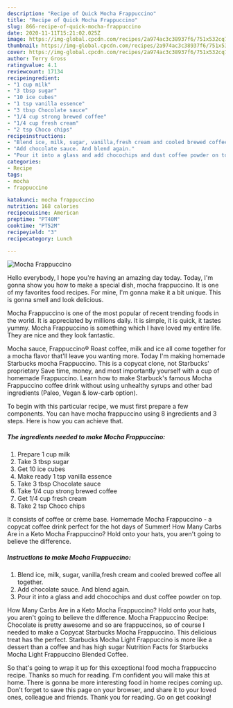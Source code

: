```yaml
---
description: "Recipe of Quick Mocha Frappuccino"
title: "Recipe of Quick Mocha Frappuccino"
slug: 866-recipe-of-quick-mocha-frappuccino
date: 2020-11-11T15:21:02.025Z
image: https://img-global.cpcdn.com/recipes/2a974ac3c38937f6/751x532cq70/mocha-frappuccino-recipe-main-photo.jpg
thumbnail: https://img-global.cpcdn.com/recipes/2a974ac3c38937f6/751x532cq70/mocha-frappuccino-recipe-main-photo.jpg
cover: https://img-global.cpcdn.com/recipes/2a974ac3c38937f6/751x532cq70/mocha-frappuccino-recipe-main-photo.jpg
author: Terry Gross
ratingvalue: 4.1
reviewcount: 17134
recipeingredient:
- "1 cup milk"
- "3 tbsp sugar"
- "10 ice cubes"
- "1 tsp vanilla essence"
- "3 tbsp Chocolate sauce"
- "1/4 cup strong brewed coffee"
- "1/4 cup fresh cream"
- "2 tsp Choco chips"
recipeinstructions:
- "Blend ice, milk, sugar, vanilla,fresh cream and cooled brewed coffee all together."
- "Add chocolate sauce. And blend again."
- "Pour it into a glass and add chocochips and dust coffee powder on top."
categories:
- Recipe
tags:
- mocha
- frappuccino

katakunci: mocha frappuccino 
nutrition: 168 calories
recipecuisine: American
preptime: "PT40M"
cooktime: "PT52M"
recipeyield: "3"
recipecategory: Lunch

---
```



![Mocha Frappuccino](https://img-global.cpcdn.com/recipes/2a974ac3c38937f6/751x532cq70/mocha-frappuccino-recipe-main-photo.jpg)

Hello everybody, I hope you're having an amazing day today. Today, I'm gonna show you how to make a special dish, mocha frappuccino. It is one of my favorites food recipes. For mine, I'm gonna make it a bit unique. This is gonna smell and look delicious.

Mocha Frappuccino is one of the most popular of recent trending foods in the world. It is appreciated by millions daily. It is simple, it is quick, it tastes yummy. Mocha Frappuccino is something which I have loved my entire life. They are nice and they look fantastic.

Mocha sauce, Frappuccino® Roast coffee, milk and ice all come together for a mocha flavor that&#39;ll leave you wanting more. Today I&#39;m making homemade Starbucks mocha Frappuccino. This is a copycat clone, not Starbucks&#39; proprietary Save time, money, and most importantly yourself with a cup of homemade Frappuccino. Learn how to make Starbuck&#39;s famous Mocha Frappuccino coffee drink without using unhealthy syrups and other bad ingredients (Paleo, Vegan &amp; low-carb option).


To begin with this particular recipe, we must first prepare a few components. You can have mocha frappuccino using 8 ingredients and 3 steps. Here is how you can achieve that.

<!--inarticleads1-->

##### The ingredients needed to make Mocha Frappuccino:

1. Prepare 1 cup milk
1. Take 3 tbsp sugar
1. Get 10 ice cubes
1. Make ready 1 tsp vanilla essence
1. Take 3 tbsp Chocolate sauce
1. Take 1/4 cup strong brewed coffee
1. Get 1/4 cup fresh cream
1. Take 2 tsp Choco chips


It consists of coffee or crème base. Homemade Mocha Frappuccino - a copycat coffee drink perfect for the hot days of Summer! How Many Carbs Are in a Keto Mocha Frappuccino? Hold onto your hats, you aren&#39;t going to believe the difference. 

<!--inarticleads2-->

##### Instructions to make Mocha Frappuccino:

1. Blend ice, milk, sugar, vanilla,fresh cream and cooled brewed coffee all together.
1. Add chocolate sauce. And blend again.
1. Pour it into a glass and add chocochips and dust coffee powder on top.


How Many Carbs Are in a Keto Mocha Frappuccino? Hold onto your hats, you aren&#39;t going to believe the difference. Mocha Frappuccino Recipe: Chocolate is pretty awesome and so are frappuccinos, so of course I needed to make a Copycat Starbucks Mocha Frappuccino. This delicious treat has the perfect. Starbucks Mocha Light Frappuccino is more like a dessert than a coffee and has high sugar Nutrition Facts for Starbucks Mocha Light Frappuccino Blended Coffee. 

So that's going to wrap it up for this exceptional food mocha frappuccino recipe. Thanks so much for reading. I'm confident you will make this at home. There is gonna be more interesting food in home recipes coming up. Don't forget to save this page on your browser, and share it to your loved ones, colleague and friends. Thank you for reading. Go on get cooking!
